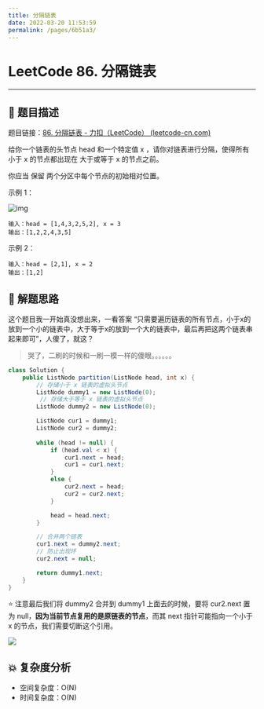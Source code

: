 ```yaml
---
title: 分隔链表
date: 2022-03-20 11:53:59
permalink: /pages/6b51a3/
---
```

# LeetCode 86. 分隔链表

---

## 📃 题目描述

题目链接：[86. 分隔链表 - 力扣（LeetCode） (leetcode-cn.com)](https://leetcode-cn.com/problems/partition-list/)

给你一个链表的头节点 head 和一个特定值 x ，请你对链表进行分隔，使得所有 小于 x 的节点都出现在 大于或等于 x 的节点之前。

你应当 保留 两个分区中每个节点的初始相对位置。

示例 1：

![img](https://assets.leetcode.com/uploads/2021/01/04/partition.jpg)

```
输入：head = [1,4,3,2,5,2], x = 3
输出：[1,2,2,4,3,5]
```

示例 2：

```
输入：head = [2,1], x = 2
输出：[1,2]
```

## 🔔 解题思路

这个题目我一开始真没想出来，一看答案 “只需要遍历链表的所有节点，小于x的放到一个小的链表中，大于等于x的放到一个大的链表中，最后再把这两个链表串起来即可”，人傻了，就这？

> 哭了，二刷的时候和一刷一模一样的傻眼。。。。。。

```java
class Solution {
    public ListNode partition(ListNode head, int x) {
        // 存储小于 x 链表的虚拟头节点
        ListNode dummy1 = new ListNode(0);
         // 存储大于等于 x 链表的虚拟头节点
        ListNode dummy2 = new ListNode(0);

        ListNode cur1 = dummy1;
        ListNode cur2 = dummy2;
        
        while (head != null) {
            if (head.val < x) {
                cur1.next = head;
                cur1 = cur1.next;
            }
            else {
                cur2.next = head;
                cur2 = cur2.next;
            }

            head = head.next;
        }

        // 合并两个链表
        cur1.next = dummy2.next;
        // 防止出现环
        cur2.next = null;

        return dummy1.next;
    }
}
```

⭐ 注意最后我们将 dummy2 合并到 dummy1 上面去的时候，要将 cur2.next 置为 null，**因为当前节点复用的是原链表的节点**，而其 next 指针可能指向一个小于 x 的节点，我们需要切断这个引用。

![](https://cs-wiki.oss-cn-shanghai.aliyuncs.com/img/20211021164735.png)

## 💥 复杂度分析

- 空间复杂度：O(N)
- 时间复杂度：O(N)

